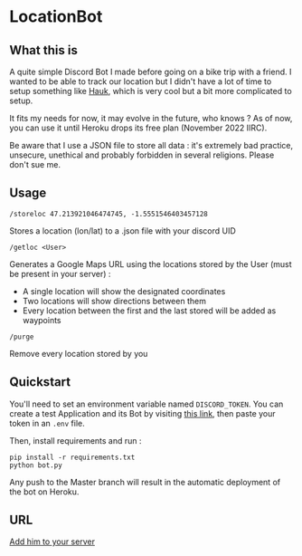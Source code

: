 # LocationBot

## What this is

A quite simple Discord Bot I made before going on a bike trip with a friend. I wanted to be able to track our location but I didn't have a lot of time to setup something like [Hauk](https://github.com/bilde2910/Hauk), which is very cool but a bit more complicated to setup.

It fits my needs for now, it may evolve in the future, who knows ? As of now, you can use it until Heroku drops its free plan (November 2022 IIRC).

Be aware that I use a JSON file to store all data : it's extremely bad practice, unsecure, unethical and probably forbidden in several religions. Please don't sue me.

## Usage

`/storeloc 47.213921046474745, -1.5551546403457128`

Stores a location (lon/lat) to a .json file with your discord UID

`/getloc <User> `

Generates a Google Maps URL using the locations stored by the User (must be present in your server) : 
 - A single location will show the designated coordinates
 - Two locations will show directions between them
 - Every location between the first and the last stored will be added as waypoints

`/purge`

Remove every location stored by you

## Quickstart

You'll need to set an environment variable named `DISCORD_TOKEN`. You can create a test Application and its Bot by visiting [this link](https://discord.com/developers/applications), then paste your token in an `.env` file.

Then, install requirements and run : 

```
pip install -r requirements.txt
python bot.py
```

Any push to the Master branch will result in the automatic deployment of the bot on Heroku.

## URL

[Add him to your server](https://discord.com/api/oauth2/authorize?client_id=1024794133195399288&permissions=2048&scope=bot)